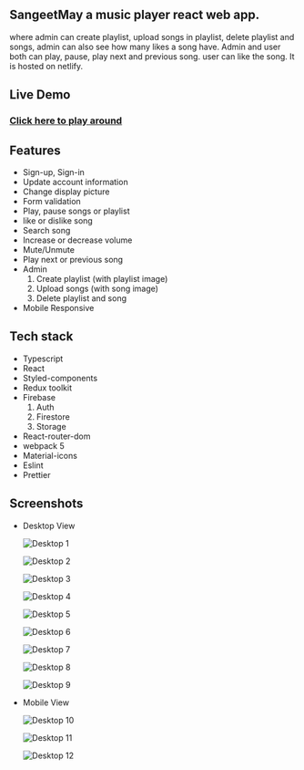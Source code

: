 ## SangeetMay a music player react web app.

where admin can create playlist, upload songs in playlist, delete playlist and songs, admin can also see how many likes a song have. Admin and user both can play, pause, play next and previous song. user can like the song. It is hosted on netlify.

## Live Demo

### [Click here to play around](https://sangeetmay.netlify.app/)

## Features

- Sign-up, Sign-in
- Update account information
- Change display picture
- Form validation
- Play, pause songs or playlist
- like or dislike song
- Search song
- Increase or decrease volume
- Mute/Unmute
- Play next or previous song
- Admin
  1.  Create playlist (with playlist image)
  1.  Upload songs (with song image)
  1.  Delete playlist and song
- Mobile Responsive

## Tech stack

- Typescript
- React
- Styled-components
- Redux toolkit
- Firebase
  1. Auth
  1. Firestore
  1. Storage
- React-router-dom
- webpack 5
- Material-icons
- Eslint
- Prettier

## Screenshots

- Desktop View

  ![Desktop 1](https://github.com/ddepu11/sangeetmay/blob/master/Screenshots/1.png)

  ![Desktop 2](https://github.com/ddepu11/sangeetmay/blob/master/Screenshots/2.png)

  ![Desktop 3](https://github.com/ddepu11/sangeetmay/blob/master/Screenshots/3.png)

  ![Desktop 4](https://github.com/ddepu11/sangeetmay/blob/master/Screenshots/4.png)

  ![Desktop 5](https://github.com/ddepu11/sangeetmay/blob/master/Screenshots/5.png)

  ![Desktop 6](https://github.com/ddepu11/sangeetmay/blob/master/Screenshots/6.png)

  ![Desktop 7](https://github.com/ddepu11/sangeetmay/blob/master/Screenshots/7.png)

  ![Desktop 8](https://github.com/ddepu11/sangeetmay/blob/master/Screenshots/8.png)

  ![Desktop 9](https://github.com/ddepu11/sangeetmay/blob/master/Screenshots/9.png)

- Mobile View

  ![Desktop 10](https://github.com/ddepu11/sangeetmay/blob/master/Screenshots/10.png)

  ![Desktop 11](https://github.com/ddepu11/sangeetmay/blob/master/Screenshots/11.png)

  ![Desktop 12](https://github.com/ddepu11/sangeetmay/blob/master/Screenshots/12.png)

<!-- ### A music player app, made it using webpack 5, typescript, firebase, styled-component. -->
